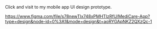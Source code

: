 Click and visit to my mobile app UI design prototype.

https://www.figma.com/file/s78newTlx748xPMHTIzRfU/MediCare-App?type=design&node-id=0%3A1&mode=design&t=aoRYGApNKZ2QXzQc-1
